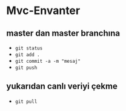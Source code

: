 # Mvc-Envanter

## master dan master branchına
- `git status`
- `git add .`
- `git commit -a -m "mesaj"`
- `git push`

## yukarıdan canlı veriyi çekme
- `git pull`
